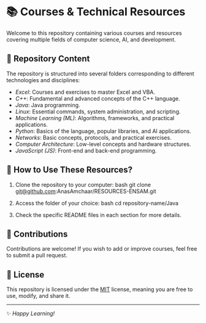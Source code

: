 # 📚 Courses & Technical Resources

Welcome to this repository containing various courses and resources covering multiple fields of computer science, AI, and development.

## 📂 Repository Content

The repository is structured into several folders corresponding to different technologies and disciplines:

- *Excel*: Courses and exercises to master Excel and VBA.
- *C++*: Fundamental and advanced concepts of the C++ language.
- *Java*: Java programming.
- *Linux*: Essential commands, system administration, and scripting.
- *Machine Learning (ML)*: Algorithms, frameworks, and practical applications.
- *Python*: Basics of the language, popular libraries, and AI applications.
- *Networks*: Basic concepts, protocols, and practical exercises.
- *Computer Architecture*: Low-level concepts and hardware structures.
- *JavaScript (JS)*: Front-end and back-end programming.

## 📖 How to Use These Resources?

1. Clone the repository to your computer:
   bash
   git clone git@github.com:AnasAmchaar/RESOURCES-ENSAM.git
   
2. Access the folder of your choice:
   bash
   cd repository-name/Java
   
3. Check the specific README files in each section for more details.

## 📌 Contributions

Contributions are welcome! If you wish to add or improve courses, feel free to submit a pull request.

## 📜 License

This repository is licensed under the [MIT](LICENSE) license, meaning you are free to use, modify, and share it.

---

✨ *Happy Learning!*
